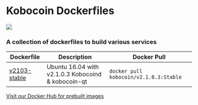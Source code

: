 # Kobocoin Dockerfiles
![](http://kobocoin.com/docker1.png "") 
### A collection of dockerfiles to build various services

Dockerfile | Description | Docker Pull
--- | --- | --- |
[v2103-stable](https://github.com/kobocoin/dockerfiles/tree/master/v2103-stable "go there") | Ubuntu 16.04 with v2.1.0.3 Kobocoind & kobocoin-qt | `docker pull kobocoin/v2.1.0.3:Stable`

[Visit our Docker Hub for prebuilt images](https://hub.docker.com/r/kobocoin/ "go there")

